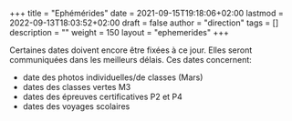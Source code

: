 +++
title       = "Ephémérides"
date        = 2021-09-15T19:18:06+02:00
lastmod     = 2022-09-13T18:03:52+02:00
draft       = false
author      = "direction"
tags        = []
description = ""
weight      = 150
layout      = "ephemerides"
+++

Certaines dates doivent encore être fixées à ce jour. Elles seront communiquées dans les meilleurs délais. Ces dates concernent:

* date des photos individuelles/de classes (Mars)
* dates des classes vertes M3
* dates des épreuves certificatives P2 et P4
* dates des voyages scolaires
